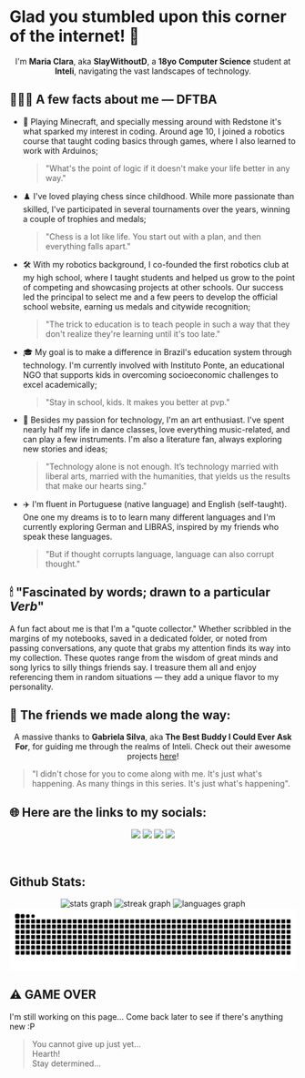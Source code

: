 # Glad you stumbled upon this corner of the internet! 📡
<p align="center">
  I'm <b>Maria Clara</b>, aka <b>SlayWithoutD</b>, a <b>18yo</b> <b>Computer Science</b> student at <b>Inteli</b>, navigating the vast landscapes of technology.
</p>


## 👩🏻‍💻 A few facts about me — DFTBA
- 🌌 Playing Minecraft, and specially messing around with Redstone it's what sparked my interest in coding. Around age 10, I joined a robotics course that taught coding basics through games, where I also learned to work with Arduinos;
  > "What's the point of logic if it doesn't make your life better in any way."
  
- ♟️ I've loved playing chess since childhood. While more passionate than skilled, I've participated in several tournaments over the years, winning a couple of trophies and medals;
  > "Chess is a lot like life. You start out with a plan, and then everything falls apart."

- 🛠 With my robotics background, I co-founded the first robotics club at my high school, where I taught students and helped us grow to the point of competing and showcasing projects at other schools. Our success led the principal to select me and a few peers to develop the official school website, earning us medals and citywide recognition;
  > "The trick to education is to teach people in such a way that they don't realize they're learning until it's too late."

- 🎓 My goal is to make a difference in Brazil's education system through technology. I'm currently involved with Instituto Ponte, an educational NGO that supports kids in overcoming socioeconomic challenges to excel academically;
  > "Stay in school, kids. It makes you better at pvp."

- 🎼 Besides my passion for technology, I'm an art enthusiast. I've spent nearly half my life in dance classes, love everything music-related, and can play a few instruments. I'm also a literature fan, always exploring new stories and ideas;
  > "Technology alone is not enough. It’s technology married with liberal arts, married with the humanities, that yields us the results that make our hearts sing."

- ✈️ I'm fluent in Portuguese (native language) and English (self-taught). One one my dreams is to to learn many different languages and I'm currently exploring German and LIBRAS, inspired by my friends who speak these languages.
  > "But if thought corrupts language,  language can also corrupt thought."
  
## 🕯 "Fascinated by words; drawn to a particular *Verb*"
A fun fact about me is that I'm a "quote collector." Whether scribbled in the margins of my notebooks, saved in a dedicated folder, or noted from passing conversations, any quote that grabs my attention finds its way into my collection. These quotes range from the wisdom of great minds and song lyrics to silly things friends say. I treasure them all and enjoy referencing them in random situations — they add a unique flavor to my personality.


## 🤟 The friends we made along the way:
<p align="center">
  A massive thanks to <b>Gabriela Silva</b>, aka <b>The Best Buddy I Could Ever Ask For</b>, for guiding me through the realms of Inteli. Check out their awesome projects <a href="https://github.com/Gabisilva73" target="_blank">here</a>!

>"I didn't chose for you to come along with me. It's just what's happening. As many things in this series. It's just what's happening".
</p>


## 🌐 Here are the links to my socials:

  <p align="center">
<a href = "mailto:contato@marry090907@gmail.com"><img loading="lazy" src="https://img.shields.io/badge/Gmail-D14836?style=for-the-badge&logo=gmail&logoColor=white" target="_blank"></a>
<a href="https://discord.com/users/SlayWithoutD#7586" target="_blank"><img src="https://img.shields.io/badge/-Discord-%235865F2?style=for-the-badge&logo=discord&logoColor=white" target="_blank"></a>
<a href="https://instagram.com/mariaa.clara_os" target="_blank"><img src="https://img.shields.io/badge/-Instagram-%23E4405F?style=for-the-badge&logo=instagram&logoColor=white" target="_blank"></a>
<a href="https://www.linkedin.com/in/maria-clara-87419830a?utm_source=share&utm_campaign=share_via&utm_content=profile&utm_medium=android_app" target="_blank"><img src="https://img.shields.io/badge/-LinkedIn-%230077B5?style=for-the-badge&logo=linkedin&logoColor=white" target="_blank"></a>
  </p>
<br>



## Github Stats:

<div align="center">
  <img src="https://github-readme-stats.vercel.app/api?username=slaywithoutd&hide_title=false&hide_rank=false&show_icons=true&include_all_commits=true&count_private=true&disable_animations=false&theme=tokyonight&locale=en&hide_border=false&order=1" height="150" alt="stats graph"  />

  <img src="https://streak-stats.demolab.com?user=slaywithoutd&locale=en&mode=daily&theme=tokyonight&hide_border=false&border_radius=5&order=3" height="150" alt="streak graph"  />

  <img src="https://github-readme-stats.vercel.app/api/top-langs?username=slaywithoutd&locale=en&hide_title=false&layout=compact&card_width=320&langs_count=5&theme=tokyonight&hide_border=false&order=2" height="100" alt="languages graph"  />
</div>


<picture align="center">
  <source media="(prefers-color-scheme: dark)" srcset="https://raw.githubusercontent.com/slaywithoutd/slaywithoutd/output/github-contribution-grid-snake-dark.svg">
  <source media="(prefers-color-scheme: light)" srcset="https://raw.githubusercontent.com/slaywithoutd/slaywithoutd/output/github-contribution-grid-snake-dark.svg">
  <img align="center" alt="github contribution grid snake animation" src="https://raw.githubusercontent.com/slaywithoutd/slaywithoutd/output/github-contribution-grid-snake.svg">
</picture>


## ⚠️ GAME OVER
 I'm still working on this page... Come back later to see if there's anything new :P
>You cannot give up just yet... <br />
Hearth! <br />
Stay determined...
